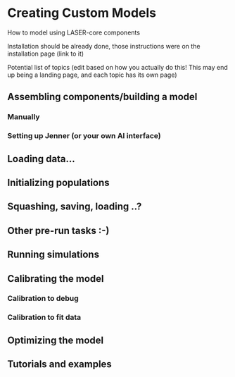 # Creating Custom Models

How to model using LASER-core components

Installation should be already done, those instructions were on the installation page (link to it)


Potential list of topics (edit based on how you actually do this! This may end up being a landing page, and each topic has its own page)

## Assembling components/building a model

### Manually

### Setting up Jenner (or your own AI interface)

## Loading data...

## Initializing populations

## Squashing, saving, loading ..?

## Other pre-run tasks :-)

## Running simulations

## Calibrating the model

### Calibration to debug

### Calibration to fit data

## Optimizing the model

## Tutorials and examples
